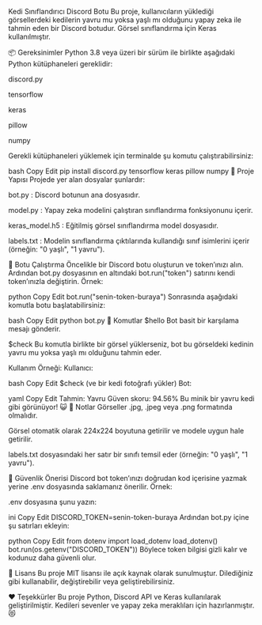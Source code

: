 Kedi Sınıflandırıcı Discord Botu
Bu proje, kullanıcıların yüklediği görsellerdeki kedilerin yavru mu yoksa yaşlı mı olduğunu yapay zeka ile tahmin eden bir Discord botudur. Görsel sınıflandırma için Keras kullanılmıştır.

📦 Gereksinimler
Python 3.8 veya üzeri bir sürüm ile birlikte aşağıdaki Python kütüphaneleri gereklidir:

discord.py

tensorflow

keras

pillow

numpy

Gerekli kütüphaneleri yüklemek için terminalde şu komutu çalıştırabilirsiniz:

bash
Copy
Edit
pip install discord.py tensorflow keras pillow numpy
📁 Proje Yapısı
Projede yer alan dosyalar şunlardır:

bot.py : Discord botunun ana dosyasıdır.

model.py : Yapay zeka modelini çalıştıran sınıflandırma fonksiyonunu içerir.

keras_model.h5 : Eğitilmiş görsel sınıflandırma model dosyasıdır.

labels.txt : Modelin sınıflandırma çıktılarında kullandığı sınıf isimlerini içerir (örneğin: "0 yaşlı", "1 yavru").

🚀 Botu Çalıştırma
Öncelikle bir Discord botu oluşturun ve token’ınızı alın. Ardından bot.py dosyasının en altındaki bot.run("token") satırını kendi token’ınızla değiştirin. Örnek:

python
Copy
Edit
bot.run("senin-token-buraya")
Sonrasında aşağıdaki komutla botu başlatabilirsiniz:

bash
Copy
Edit
python bot.py
💬 Komutlar
$hello
Bot basit bir karşılama mesajı gönderir.

$check
Bu komutla birlikte bir görsel yüklerseniz, bot bu görseldeki kedinin yavru mu yoksa yaşlı mı olduğunu tahmin eder.

Kullanım Örneği:
Kullanıcı:

bash
Copy
Edit
$check
(ve bir kedi fotoğrafı yükler)
Bot:

yaml
Copy
Edit
Tahmin: Yavru
Güven skoru: 94.56%
Bu minik bir yavru kedi gibi görünüyor! 😺
📌 Notlar
Görseller .jpg, .jpeg veya .png formatında olmalıdır.

Görsel otomatik olarak 224x224 boyutuna getirilir ve modele uygun hale getirilir.

labels.txt dosyasındaki her satır bir sınıfı temsil eder (örneğin: "0 yaşlı", "1 yavru").

🔐 Güvenlik Önerisi
Discord bot token’ınızı doğrudan kod içerisine yazmak yerine .env dosyasında saklamanız önerilir. Örnek:

.env dosyasına şunu yazın:

ini
Copy
Edit
DISCORD_TOKEN=senin-token-buraya
Ardından bot.py içine şu satırları ekleyin:

python
Copy
Edit
from dotenv import load_dotenv
load_dotenv()
bot.run(os.getenv("DISCORD_TOKEN"))
Böylece token bilgisi gizli kalır ve kodunuz daha güvenli olur.

🐍 Lisans
Bu proje MIT lisansı ile açık kaynak olarak sunulmuştur. Dilediğiniz gibi kullanabilir, değiştirebilir veya geliştirebilirsiniz.

❤️ Teşekkürler
Bu proje Python, Discord API ve Keras kullanılarak geliştirilmiştir. Kedileri sevenler ve yapay zeka meraklıları için hazırlanmıştır. 😻
